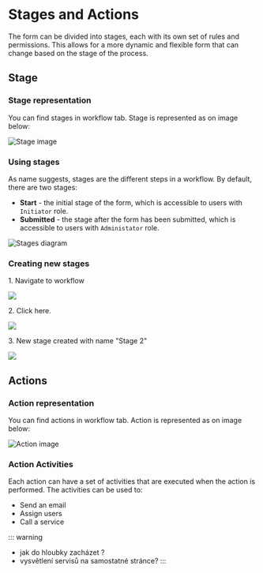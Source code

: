 # Stages and Actions

The form can be divided into stages, each with its own set of rules and permissions. This allows for a more dynamic and
flexible form that can change based on the stage of the process.

## Stage
###  Stage representation
You can find stages in workflow tab. Stage is represented as on image below:

![Stage image](/stage.png)

### Using stages
As name suggests, stages are the different steps in a workflow. By default, there are two stages:
- **Start** - the initial stage of the form, which is accessible to users with `Initiator` role.
- **Submitted** - the stage after the form has been submitted, which is accessible to users with `Administator` role.

![Stages diagram](/stages-diagram.png)

### Creating new stages


1\. Navigate to workflow

![](https://ajeuwbhvhr.cloudimg.io/colony-recorder.s3.amazonaws.com/files/2024-02-25/722b72cd-b4d3-4ef9-930c-278f5487857a/ascreenshot.jpeg?tl_px=0,0&br_px=764,427&force_format=png&width=764&wat_scale=68&wat=1&wat_opacity=0.7&wat_gravity=northwest&wat_url=https://colony-recorder.s3.us-west-1.amazonaws.com/images/watermarks/FB923C_standard.png&wat_pad=-4,181)


2\. Click here.

![](https://ajeuwbhvhr.cloudimg.io/colony-recorder.s3.amazonaws.com/files/2024-02-25/95c793a6-b933-430d-be52-88a8dbaef867/ascreenshot.jpeg?tl_px=450,151&br_px=1525,752&force_format=png&wat_scale=95&wat=1&wat_opacity=0.7&wat_gravity=northwest&wat_url=https://colony-recorder.s3.us-west-1.amazonaws.com/images/watermarks/FB923C_standard.png&wat_pad=502,265)


3\. New stage created with name "Stage 2"

![](https://ajeuwbhvhr.cloudimg.io/colony-recorder.s3.amazonaws.com/files/2024-02-25/ee197af7-2bdd-4ebb-9678-71082a528237/user_cropped_screenshot.jpeg?tl_px=0,0&br_px=604,768&force_format=png&width=880&wat_scale=78&wat=1&wat_opacity=0.7&wat_gravity=northwest&wat_url=https://colony-recorder.s3.us-west-1.amazonaws.com/images/watermarks/FB923C_standard.png&wat_pad=923,201)




## Actions
### Action representation
You can find actions in workflow tab. Action is represented as on image below:

![Action image](/action_with_description.png)

### Action Activities
Each action can have a set of activities that are executed when the action is performed. The activities can be used to:
- Send an email
- Assign users
- Call a service

::: warning
 - jak do hloubky zacházet ?
 - vysvětlení servisů na samostatné stránce?
:::